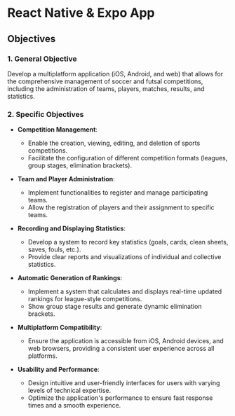 # React Native & Expo App
## Objectives

### 1. General Objective

Develop a multiplatform application (iOS, Android, and web) that allows for the comprehensive management of soccer and futsal competitions, including the administration of teams, players, matches, results, and statistics.

### 2. Specific Objectives

- **Competition Management**:
   - Enable the creation, viewing, editing, and deletion of sports competitions.
   - Facilitate the configuration of different competition formats (leagues, group stages, elimination brackets).

- **Team and Player Administration**:
   - Implement functionalities to register and manage participating teams.
   - Allow the registration of players and their assignment to specific teams.

- **Recording and Displaying Statistics**:
   - Develop a system to record key statistics (goals, cards, clean sheets, saves, fouls, etc.).
   - Provide clear reports and visualizations of individual and collective statistics.

- **Automatic Generation of Rankings**:
   - Implement a system that calculates and displays real-time updated rankings for league-style competitions.
   - Show group stage results and generate dynamic elimination brackets.

- **Multiplatform Compatibility**:
   - Ensure the application is accessible from iOS, Android devices, and web browsers, providing a consistent user experience across all platforms.

- **Usability and Performance**:
   - Design intuitive and user-friendly interfaces for users with varying levels of technical expertise.
   - Optimize the application's performance to ensure fast response times and a smooth experience.